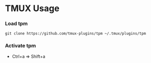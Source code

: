 # TMUX Usage

### Load tpm

`git clone https://github.com/tmux-plugins/tpm ~/.tmux/plugins/tpm`

### Activate tpm

- Ctrl+a => Shift+a

